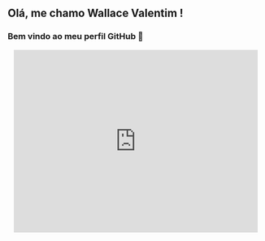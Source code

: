 ## Olá, me chamo Wallace Valentim ! 
### Bem vindo ao meu perfil GitHub 👋

<p align="center">
  <iframe src="https://giphy.com/embed/qgQUggAC3Pfv687qPC" width="480" height="360" frameBorder="0" class="giphy-embed" allowFullScreen></iframe><p><a href="https://giphy.com/gifs/dommespace-domme-space-programador-qgQUggAC3Pfv687qPC">
  </p>
